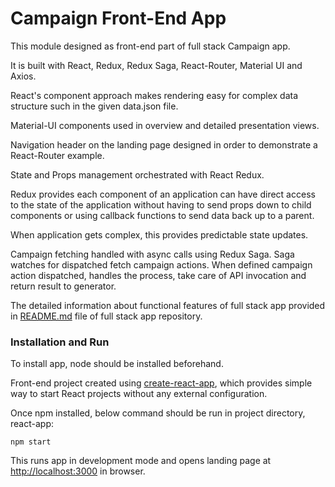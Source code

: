 # Campaign Front-End App

This module designed as front-end part of full stack Campaign app.

It is built with React, Redux, Redux Saga, React-Router, Material UI and Axios.

React's component approach makes rendering easy for complex data structure such in the given data.json file. 

Material-UI components used in overview and detailed presentation views.

Navigation header on the landing page designed in order to demonstrate a React-Router example.

State and Props management orchestrated with React Redux.

Redux provides each component of an application can have direct access to the state of the application without having to send props down to child components or using callback functions to send data back up to a parent.

When application gets complex, this provides predictable state updates.

Campaign fetching handled with async calls using Redux Saga. Saga watches for dispatched fetch campaign actions. 
When defined campaign action dispatched, handles the process, take care of API invocation and return result to generator.

The detailed information about functional features of full stack app provided in [README.md](https://github.com/austun/campaigns/blob/master/README.md) file of full stack app repository.
### Installation and Run

To install app, node should be installed beforehand.

Front-end project created using [create-react-app](https://github.com/facebook/create-react-app), which provides simple way to start React projects without any external configuration.

Once npm installed, below command should be run in project directory, react-app:

```npm start```

This runs app in development mode and opens landing page at [http://localhost:3000](http://localhost:3000/) in browser.